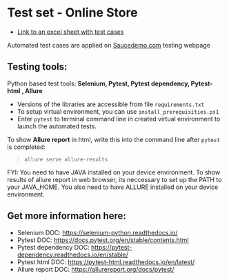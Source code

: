 # Test set - Online Store

- [Link to an excel sheet with test cases](https://docs.google.com/spreadsheets/d/14D5NowVyZjATBR5Rxf7qapqOt5uX0t25Fgv8FkvGvvg/edit?usp=sharing)

Automated test cases are applied on [Saucedemo.com](https://www.saucedemo.com/) testing webpage


## Testing tools:
Python based test tools: **Selenium, Pytest, Pytest dependency, Pytest-html , Allure**


- Versions of the libraries are accessible from file `requirements.txt`
- To setup virtual environment, you can use `install_prerequisities.ps1`
- Enter `pytest` to terminal command line in created virtual environment to launch the automated tests.

To show **Allure report** in html, write this into the command line after `pytest` is completed:

> `allure serve allure-results`

FYI:
You need to have JAVA installed on your device environment. To show results of allure report in web browser, its neccessary to set up the PATH to your JAVA_HOME.
You also need to have ALLURE installed on your device environment.

## Get more information here:
- Selenium DOC: https://selenium-python.readthedocs.io/
- Pytest DOC: https://docs.pytest.org/en/stable/contents.html
- Pytest dependency DOC: https://pytest-dependency.readthedocs.io/en/stable/
- Pytest html DOC: https://pytest-html.readthedocs.io/en/latest/
- Allure report DOC: https://allurereport.org/docs/pytest/